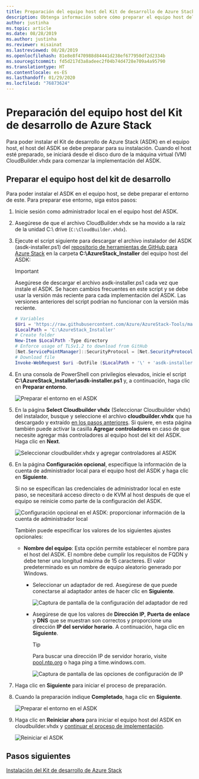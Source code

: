 ```yaml
---
title: Preparación del equipo host del Kit de desarrollo de Azure Stack
description: Obtenga información sobre cómo preparar el equipo host del Kit de desarrollo de Azure Stack (ASDK) para la instalación del ASDK.
author: justinha
ms.topic: article
ms.date: 08/28/2019
ms.author: justinha
ms.reviewer: misainat
ms.lastreviewed: 08/28/2019
ms.openlocfilehash: 81e8e8f470988d84441d238ef677950df2d2334b
ms.sourcegitcommit: fd5d217d3a8adeec2f04b74d4728e709a4a95790
ms.translationtype: HT
ms.contentlocale: es-ES
ms.lasthandoff: 01/29/2020
ms.locfileid: "76873624"
---
```

# <a name="prepare-the-asdk-host-computer"></a>Preparación del equipo host del Kit de desarrollo de Azure Stack
Para poder instalar el Kit de desarrollo de Azure Stack (ASDK) en el equipo host, el host del ASDK se debe preparar para su instalación. Cuando el host esté preparado, se iniciará desde el disco duro de la máquina virtual (VM) CloudBuilder.vhdx para comenzar la implementación del ASDK.

## <a name="prepare-the-development-kit-host-computer"></a>Preparar el equipo host del kit de desarrollo
Para poder instalar el ASDK en el equipo host, se debe preparar el entorno de este. Para preparar ese entorno, siga estos pasos:

1. Inicie sesión como administrador local en el equipo host del ASDK.
2. Asegúrese de que el archivo CloudBuilder.vhdx se ha movido a la raíz de la unidad C:\ drive (`C:\CloudBuilder.vhdx`).
3. Ejecute el script siguiente para descargar el archivo instalador del ASDK (asdk-installer.ps1) del [repositorio de herramientas de GitHub para Azure Stack](https://github.com/Azure/AzureStack-Tools) en la carpeta **C:\AzureStack_Installer** del equipo host del ASDK:

   > [!IMPORTANT]
   > Asegúrese de descargar el archivo asdk-installer.ps1 cada vez que instale el ASDK. Se hacen cambios frecuentes en este script y se debe usar la versión más reciente para cada implementación del ASDK. Las versiones anteriores del script podrían no funcionar con la versión más reciente.

   ```powershell
   # Variables
   $Uri = 'https://raw.githubusercontent.com/Azure/AzureStack-Tools/master/Deployment/asdk-installer.ps1'
   $LocalPath = 'C:\AzureStack_Installer'
   # Create folder
   New-Item $LocalPath -Type directory
   # Enforce usage of TLSv1.2 to download from GitHub
   [Net.ServicePointManager]::SecurityProtocol = [Net.SecurityProtocolType]::Tls12
   # Download file
   Invoke-WebRequest $uri -OutFile ($LocalPath + '\' + 'asdk-installer.ps1')
   ```

4. En una consola de PowerShell con privilegios elevados, inicie el script **C:\AzureStack_Installer\asdk-installer.ps1** y, a continuación, haga clic en **Preparar entorno**.

    ![Preparar el entorno en el ASDK](media/asdk-prepare-host/1.PNG) 

5. En la página **Select Cloudbuilder vhdx** (Seleccionar Cloudbuilder vhdx) del instalador, busque y seleccione el archivo **cloudbuilder.vhdx** que ha descargado y extraído [en los pasos anteriores](asdk-download.md). Si quiere, en esta página también puede activar la casilla **Agregar controladores** en caso de que necesite agregar más controladores al equipo host del kit del ASDK. Haga clic en **Next**.  

    ![Seleccionar cloudbuilder.vhdx y agregar controladores al ASDK](media/asdk-prepare-host/2.PNG)

6. En la página **Configuración opcional**, especifique la información de la cuenta de administrador local para el equipo host del ASDK y haga clic en **Siguiente**.

    Si no se especifican las credenciales de administrador local en este paso, se necesitará acceso directo o de KVM al host después de que el equipo se reinicie como parte de la configuración del ASDK.

   ![Configuración opcional en el ASDK: proporcionar información de la cuenta de administrador local](media/asdk-prepare-host/3.PNG)

    También puede especificar los valores de los siguientes ajustes opcionales:
    - **Nombre del equipo**: Esta opción permite establecer el nombre para el host del ASDK. El nombre debe cumplir los requisitos de FQDN y debe tener una longitud máxima de 15 caracteres. El valor predeterminado es un nombre de equipo aleatorio generado por Windows.

        - Seleccionar un adaptador de red. Asegúrese de que puede conectarse al adaptador antes de hacer clic en **Siguiente**.

            ![Captura de pantalla de la configuración del adaptador de red](media/asdk-prepare-host/step-four-network-adapter.png)

        - Asegúrese de que los valores de **Dirección IP**, **Puerta de enlace** y **DNS** que se muestran son correctos y proporcione una dirección **IP del servidor horario**. A continuación, haga clic en **Siguiente**.

            >[!TIP]
            >Para buscar una dirección IP de servidor horario, visite [pool.ntp.org](https://www.ntppool.org/) o haga ping a time.windows.com. 

            ![Captura de pantalla de las opciones de configuración de IP](media/asdk-prepare-host/step-five-host-ip-config.png)

7. Haga clic en **Siguiente** para iniciar el proceso de preparación.
8. Cuando la preparación indique **Completado**, haga clic en **Siguiente**.

    ![Preparar el entorno en el ASDK](media/asdk-prepare-host/4.PNG)

9. Haga clic en **Reiniciar ahora** para iniciar el equipo host del ASDK en cloudbuilder.vhdx y [continuar el proceso de implementación](asdk-install.md).

    ![Reiniciar el ASDK](media/asdk-prepare-host/5.PNG)


## <a name="next-steps"></a>Pasos siguientes
[Instalación del Kit de desarrollo de Azure Stack](asdk-install.md)
